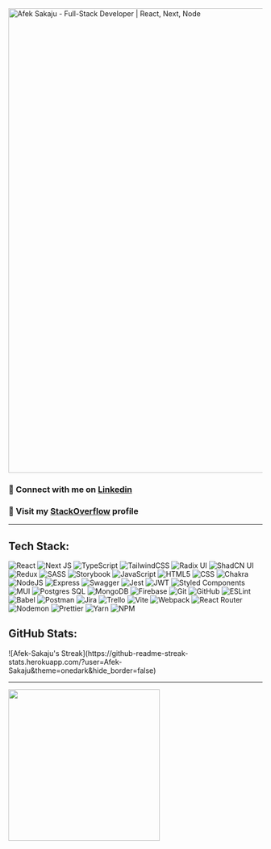 
<img width="3400" height="920" alt="Afek Sakaju - Full-Stack Developer | React, Next, Node" src="https://github.com/user-attachments/assets/103ce8df-29e8-4d9b-a6a1-fe0b919b589c" />

### 💌 Connect with me on [Linkedin](https://www.linkedin.com/in/afeksa/)
### 📃 Visit my [StackOverflow](https://stackoverflow.com/users/23135502/afek-sakaju) profile

---

## Tech Stack:

<div>

![React](https://img.shields.io/badge/React-%2320232a.svg?style=flat&logo=react&logoColor=%2361DAFB)
![Next JS](https://img.shields.io/badge/Next%20Js-black?style=flat&logo=next.js&logoColor=white)
![TypeScript](https://img.shields.io/badge/TypeScript-%23007ACC.svg?style=flat&logo=typescript&logoColor=white)
![TailwindCSS](https://img.shields.io/badge/Tailwind-%2338B2AC.svg?style=flat&logo=tailwind-css&logoColor=white)
![Radix UI](https://img.shields.io/badge/Radix%20Ui-161618.svg?style=flat&logo=radix-ui&logoColor=white)
![ShadCN UI](https://img.shields.io/badge/Shadcn%20Ui-161618.svg?style=flat&logo=shadcnui&logoColor=white)
![Redux](https://img.shields.io/badge/Redux-%23593d88.svg?style=flat&logo=redux&logoColor=white)
![SASS](https://img.shields.io/badge/SASS-hotpink.svg?style=flat&logo=SASS&logoColor=white)
![Storybook](https://img.shields.io/badge/Storybook-FF4785?style=flat&logo=storybook&logoColor=white)
![JavaScript](https://img.shields.io/badge/JavaScript-%23323330.svg?style=flat&logo=javascript&logoColor=%23F7DF1E)
![HTML5](https://img.shields.io/badge/HTML5-%23E34F26.svg?style=flat&logo=html5&logoColor=white)
![CSS](https://img.shields.io/badge/CSS-%231572B6.svg?style=flat&logo=css&logoColor=white)
![Chakra](https://img.shields.io/badge/Chakra%20UI-%234ED1C5.svg?style=flat&logo=chakraui&logoColor=white)
![NodeJS](https://img.shields.io/badge/Node.js-6DA55F?style=flat&logo=node.js&logoColor=white)
![Express](https://img.shields.io/badge/Express-%23404d59.svg?style=flat&logo=express&logoColor=%2361DAFB)
![Swagger](https://img.shields.io/badge/Swagger-%23Clojure?style=flat&logo=swagger&logoColor=white)
![Jest](https://img.shields.io/badge/Jest-%23C21325.svg?style=flat&logo=jest&logoColor=white)
![JWT](https://img.shields.io/badge/JWT-black?style=flat&logo=JSON%20web%20tokens)
![Styled Components](https://img.shields.io/badge/Styled--Components-DB7093?style=flat&logo=styled-components&logoColor=white)
![MUI](https://img.shields.io/badge/MUI-%23008F7D.svg?style=flat&logo=mui&logoColor=white)
![Postgres SQL](https://img.shields.io/badge/Postgres%20SQL-%23316192.svg?style=flat&logo=postgresql&logoColor=white)
![MongoDB](https://img.shields.io/badge/Mongo%20DB-%234ea94b.svg?style=flat&logo=mongodb&logoColor=white)
![Firebase](https://img.shields.io/badge/Firebase-a08021?style=flat&logo=firebase&logoColor=ffcd34)
![Git](https://img.shields.io/badge/Git-%23F05033.svg?style=flat&logo=git&logoColor=white)
![GitHub](https://img.shields.io/badge/Github-%23121011.svg?style=flat&logo=github&logoColor=white)
![ESLint](https://img.shields.io/badge/Eslint-4B3263?style=flat&logo=eslint&logoColor=white)
![Babel](https://img.shields.io/badge/Babel-F9DC3e?style=flat&logo=babel&logoColor=black)
![Postman](https://img.shields.io/badge/Postman-FF6C37?style=flat&logo=postman&logoColor=white)
![Jira](https://img.shields.io/badge/Jira-%230A0FFF.svg?style=flat&logo=jira&logoColor=white)
![Trello](https://img.shields.io/badge/Trello-%23026AA7.svg?style=flat&logo=Trello&logoColor=white)
![Vite](https://img.shields.io/badge/Vite-%23325D88.svg?style=flat&logo=vite&logoColor=yellow)
![Webpack](https://img.shields.io/badge/Webpack-%238DD6F9.svg?style=flat&logo=webpack&logoColor=black)
![React Router](https://img.shields.io/badge/React_Router-CA4245?style=flat&logo=react-router&logoColor=white)
![Nodemon](https://img.shields.io/badge/Nodemon-%23323330.svg?style=flat&logo=nodemon&logoColor=%BBDEAD)
![Prettier](https://img.shields.io/badge/Prettier-%23F7B93E.svg?style=flat&logo=prettier&logoColor=black)
![Yarn](https://img.shields.io/badge/Yarn-%232C8EBB.svg?style=flat&logo=yarn&logoColor=white)
![NPM](https://img.shields.io/badge/NPM-%23CB3837.svg?style=flat&logo=npm&logoColor=white)

</div>


## GitHub Stats:

<div>
   ![Afek-Sakaju's Streak](https://github-readme-streak-stats.herokuapp.com/?user=Afek-Sakaju&theme=onedark&hide_border=false)
</div>

---

<div>
   <img src="https://github.com/user-attachments/assets/363e2354-c8d6-4359-b630-db6e298ad0bf" width="300" />
</div>

